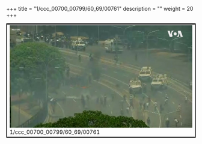 +++
title = "1/ccc_00700_00799/60_69/00761"
description = ""
weight = 20
+++

<table style="border:2px solid black;max-width:800px;max-height:800px;" 
><tr><td>
<img class="center-fit-jpg"
src="/jpg_/aaa_20190430_NxaOmWaI8sI_00760.jpg">
1/ccc_00700_00799/60_69/00761
</img></td></tr></table>
